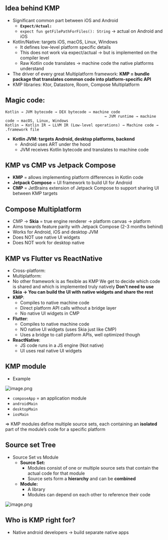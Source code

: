 ## Idea behind KMP

- Significant common part between iOS and Android
    - **`Expect/Actual:`**
    - `expect fun getFilePathForFiles(): String`
    → actual on Android and iOS
- Kotlin/Native: targets iOS, macOS, Linux, Windows
    - It defines low-level platform specific details
    - This does not work via expect/actual → but is implemented on the compiler level
    - Raw Kotlin code translates → machine code the native platforms understand
- The driver of every great Multiplatform framework:
**KMP = bundle package that translates common code into platform-specific API**
- KMP libraries: Ktor, Datastore, Room, Compose Multiplatform

## Magic code:

```
Kotlin → JVM bytecode → DEX bytecode → machine code
											→ JVM runtime → machine code → macOS, Linux, Windows
Kotlin → Kotlin IR → LLVM IR (Low-level operations) → Machine code → .framework file
```

- **Kotlin JVM: targets Android, desktop platforms, backend**
    - Android uses ART under the hood
    - JVM receives Kotlin bytecode and translates to machine code

## KMP vs CMP vs Jetpack Compose

- **KMP** = allows implementing platform differences in Kotlin code
- **Jetpack Compose** = UI framework to build UI for Android
- **CMP** = JetBrains extension of Jetpack Compose to support sharing UI between KMP targets

## Compose Multiplatform

- CMP → **Skia** = true engine renderer → platform canvas → platform
- Aims towards feature parity with Jetpack Compose (2-3 months behind)
- Works for Android, iOS and desktop JVM
- Does NOT use native UI widgets
- Does NOT work for desktop native

## KMP vs Flutter vs ReactNative

- Cross-platform:
- Multiplatform:
- No other framework is as flexible as KMP
We get to decide which code is shared and which is implemented truly natively
**Don't need to use Skia → You can build the UI with native widgets and share the rest**
- **KMP**:
    - Compiles to native machine code
    - Direct platform API calls without a bridge layer
    - No native UI widgets in CMP
- **Flutter**:
    - Compiles to native machine code
    - NO native UI widgets (uses Skia just like CMP)
    - Uses a bridge to call platform APIs, well optimized though
- **ReactNative**:
    - JS code runs in a JS engine (Not native)
    - UI uses real native UI widgets

## KMP module

- Example

![image.png](attachment:06384523-3fd1-40ce-997f-d3ea47ecce31:image.png)

- `composeApp` = an application module
- `androidMain`
- `desktopMain`
- `iosMain`

⇒ KMP modules define multiple source sets, each containing an **isolated** part of the module’s code for a specific platform

## Source set Tree

- Source Set vs Module
    - **Source Set:**
        - Modules consist of one or multiple source sets that contain the actual code for that module
        - Source sets form a **hierarchy** and can be **combined**
    - **Module:**
        - A library
        - Modules can depend on each other to reference their code

![image.png](attachment:e749a2a5-a649-4da2-94d1-afbc76039f18:image.png)

## Who is KMP right for?

- Native android developers → build separate native apps